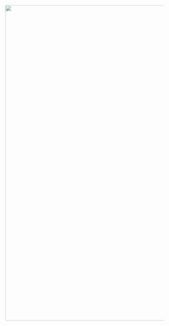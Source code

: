 

<img src="https://user-images.githubusercontent.com/62024790/78460415-6e583500-76c9-11ea-89f0-2c61d495389e.png" width="1000">
